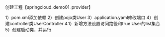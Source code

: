 创建工程【springcloud_demo01_provider】

 1）pom.xml添加依赖
 2）创建pojo类User
 3）application.yaml修改端口
 4）创建controller类UserController
  4.1）新增方法设置访问路径和true User的list集合
 5）创建启动类，并运行